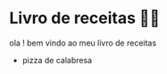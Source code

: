 # Livro de receitas :man_cook:

ola ! bem vindo ao meu livro de receitas 

- pizza de calabresa 

  

